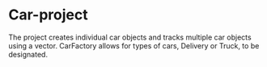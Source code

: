 # Car-project

The project creates individual car objects and tracks multiple car objects using a vector.
CarFactory allows for types of cars, Delivery or Truck, to be designated. 
